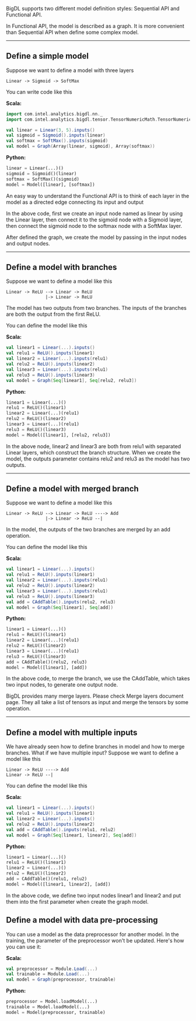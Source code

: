 BigDL supports two different model definition styles: Sequential API and Functional API.

In Functional API, the model is described as a graph. It is more convenient than Sequential API
when define some complex model.

---
## **Define a simple model**
Suppose we want to define a model with three layers
```
Linear -> Sigmoid -> SoftMax
```

You can write code like this

**Scala:**
```scala
import com.intel.analytics.bigdl.nn._
import com.intel.analytics.bigdl.tensor.TensorNumericMath.TensorNumeric.NumericFloat

val linear = Linear(3, 5).inputs()
val sigmoid = Sigmoid().inputs(linear)
val softmax = SoftMax().inputs(sigmoid)
val model = Graph(Array(linear, sigmoid), Array(softmax))
```
**Python:**
```python
linear = Linear(...)()
sigmoid = Sigmoid()(linear)
softmax = SoftMax()(sigmoid)
model = Model([linear], [softmax])
```

An easy way to understand the Functional API is to think of each layer in the model as a directed
edge connecting its input and output

In the above code, first we create an input node named as linear by using
the Linear layer, then connect it to the sigmoid node with a Sigmoid
layer, then connect the sigmoid node to the softmax node with a SoftMax layer.

After defined the graph, we create the model by passing in the input nodes
and output nodes.

---
## **Define a model with branches**
Suppose we want to define a model like this
```
Linear -> ReLU --> Linear -> ReLU
               |-> Linear -> ReLU
```
The model has two outputs from two branches. The inputs of the branches are both the
output from the first ReLU.

You can define the model like this

**Scala:**
```scala
val linear1 = Linear(...).inputs()
val relu1 = ReLU().inputs(linear1)
val linear2 = Linear(...).inputs(relu1)
val relu2 = ReLU().inputs(linear2)
val linear3 = Linear(...).inputs(relu1)
val relu3 = ReLU().inputs(linear3)
val model = Graph(Seq[linear1], Seq[relu2, relu3])
```
**Python:**
```python
linear1 = Linear(...)()
relu1 = ReLU()(linear1)
linear2 = Linear(...)(relu1)
relu2 = ReLU()(linear2)
linear3 = Linear(...)(relu1)
relu3 = ReLU()(linear3)
model = Model([linear1], [relu2, relu3])
```
In the above node, linear2 and linear3 are both from relu1 with separated
Linear layers, which construct the branch structure. When we create the model,
the outputs parameter contains relu2 and relu3 as the model has two outputs.

---
## **Define a model with merged branch**
Suppose we want to define a model like this
```
Linear -> ReLU --> Linear -> ReLU ----> Add
               |-> Linear -> ReLU --|
```
In the model, the outputs of the two branches are merged by an add operation.

You can define the model like this

**Scala:**
```scala
val linear1 = Linear(...).inputs()
val relu1 = ReLU().inputs(linear1)
val linear2 = Linear(...).inputs(relu1)
val relu2 = ReLU().inputs(linear2)
val linear3 = Linear(...).inputs(relu1)
val relu3 = ReLU().inputs(linear3)
val add = CAddTable().inputs(relu2, relu3)
val model = Graph(Seq[linear1], Seq[add])
```
**Python:**
```python
linear1 = Linear(...)()
relu1 = ReLU()(linear1)
linear2 = Linear(...)(relu1)
relu2 = ReLU()(linear2)
linear3 = Linear(...)(relu1)
relu3 = ReLU()(linear3)
add = CAddTable()(relu2, relu3)
model = Model([linear1], [add])
```
In the above code, to merge the branch, we use the CAddTable, which takes two
input nodes, to generate one output node.

BigDL provides many merge layers. Please check Merge layers document page. They all
take a list of tensors as input and merge the tensors by some operation.

---
## **Define a model with multiple inputs**
We have already seen how to define branches in model and how to merge branches.
What if we have multiple input? Suppose we want to define a model like this
```
Linear -> ReLU ----> Add
Linear -> ReLU --|
```

You can define the model like this

**Scala:**
```scala
val linear1 = Linear(...).inputs()
val relu1 = ReLU().inputs(linear1)
val linear2 = Linear(...).inputs()
val relu2 = ReLU().inputs(linear2)
val add = CAddTable().inputs(relu1, relu2)
val model = Graph(Seq[linear1, linear2], Seq[add])
```
**Python:**
```python
linear1 = Linear(...)()
relu1 = ReLU()(linear1)
linear2 = Linear(...)()
relu2 = ReLU()(linear2)
add = CAddTable()(relu1, relu2)
model = Model([linear1, linear2], [add])
```
In the above code, we define two input nodes linear1 and linear2 and put them
into the first parameter when create the graph model.

## **Define a model with data pre-processing**
You can use a model as the data preprocessor for another model. In the training, the parameter of
the preprocessor won't be updated. Here's how you can use it:

**Scala:**
```scala
val preprocessor = Module.Load(...)
val trainable = Module.Load(...)
val model = Graph(preprocessor, trainable)
```

**Python:**
```python
preprocessor = Model.loadModel(...)
trainable = Model.loadModel(...)
model = Model(preprocessor, trainable)
```
